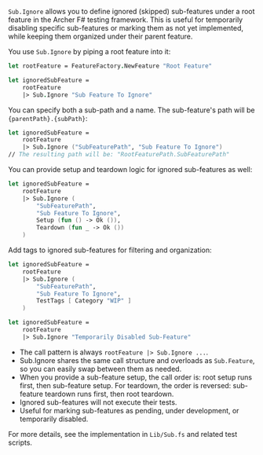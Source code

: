 
<!-- (dl
(section-meta
    (title Using `Sub.Ignore` in Archer.Core)
)
) -->

`Sub.Ignore` allows you to define ignored (skipped) sub-features under a root feature in the Archer F# testing framework. This is useful for temporarily disabling specific sub-features or marking them as not yet implemented, while keeping them organized under their parent feature.

<!-- (dl (# Basic Usage)) -->

You use `Sub.Ignore` by piping a root feature into it:

```fsharp
let rootFeature = FeatureFactory.NewFeature "Root Feature"

let ignoredSubFeature =
    rootFeature
    |> Sub.Ignore "Sub Feature To Ignore"
```

<!-- (dl (# With Path and Name)) -->

You can specify both a sub-path and a name. The sub-feature's path will be `{parentPath}.{subPath}`:

```fsharp
let ignoredSubFeature =
    rootFeature
    |> Sub.Ignore ("SubFeaturePath", "Sub Feature To Ignore")
// The resulting path will be: "RootFeaturePath.SubFeaturePath"
```

<!-- (dl (# With Setup and/or Teardown)) -->

You can provide setup and teardown logic for ignored sub-features as well:

```fsharp
let ignoredSubFeature =
    rootFeature
    |> Sub.Ignore (
        "SubFeaturePath",
        "Sub Feature To Ignore",
        Setup (fun () -> Ok ()),
        Teardown (fun _ -> Ok ())
    )
```

<!-- (dl (# With Tags)) -->

Add tags to ignored sub-features for filtering and organization:

```fsharp
let ignoredSubFeature =
    rootFeature
    |> Sub.Ignore (
        "SubFeaturePath",
        "Sub Feature To Ignore",
        TestTags [ Category "WIP" ]
    )
```

<!-- (dl (# Minimal Example)) -->

```fsharp
let ignoredSubFeature =
    rootFeature
    |> Sub.Ignore "Temporarily Disabled Sub-Feature"
```

<!-- (dl (# Notes)) -->
- The call pattern is always `rootFeature |> Sub.Ignore ...`.
- Sub.Ignore shares the same call structure and overloads as `Sub.Feature`, so you can easily swap between them as needed.
- When you provide a sub-feature setup, the call order is: root setup runs first, then sub-feature setup. For teardown, the order is reversed: sub-feature teardown runs first, then root teardown.
- Ignored sub-features will not execute their tests.
- Useful for marking sub-features as pending, under development, or temporarily disabled.

For more details, see the implementation in `Lib/Sub.fs` and related test scripts.
